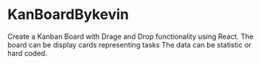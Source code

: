 # KanBoardBykevin
Create a Kanban Board with Drage and Drop functionality using React. The board can be display cards representing tasks
The data can be statistic or hard coded. 
